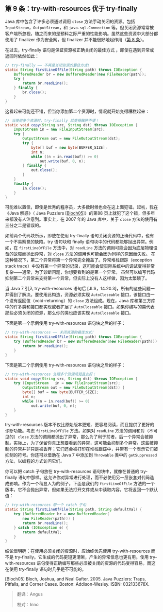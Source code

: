 ## 第 9 条：try-with-resources 优于 try-finally

Java 库中包含了许多必须通过调用 `close` 方法手动关闭的资源。包括 `InputStream`，`OutputStream`，和 `java.sql.Connection` 等。但关闭资源常常被客户端所忽视，随之而来的是预料之际严重的性能影响。虽然这些资源中大部分都使用了 finalizer 作为安全网，但 finalizer 并不能很好地起作用（[第 8 条][item8]）。

在过去，try-finally 语句是保证资源被正确关闭的最佳方式 ，即使在遇到异常或返回时依然如此：

```java
// try-finally —— 不再是关闭资源的最佳方式!
static String firstLineOfFile(String path) throws IOException {
    BufferedReader br = new BufferedReader(new FileReader(path));
    try {
        return br.readLine();
    } finally {
        br.close();
    }
}
```

这看起来可能还不错，但当你添加第二个资源时，情况就开始变得糟糕起来： 

```java
// 当使用多个资源时，try-finally 就变得臃肿不堪！
static void copy(String src, String dst) throws IOException {
    InputStream in = new FileInputStream(src);
    try {
        OutputStream out = new FileOutputStream(dst);
        try {
            byte[] buf = new byte[BUFFER_SIZE];
            int n;
            while ((n = in.read(buf)) >= 0)
                out.write(buf, 0, n);
        } finally {
            out.close();
        }
    }
    finally {
        in.close();
    }
}
```

可能难以置信，即使是优秀的程序员，大多数时候也会在这上面犯错。起初，我在《Java 解惑》（ Java Puzzlers [[Bloch05](#Bloch05)]）的第88 页上就犯了这个错，但多年来都没有人注意到。事实上，在 2007 年的 Java 库中，关于 `close` 方法的使用有三分之二是错误的。


如前两个代码块所示，即使在使用 try-finally 语句关闭资源的正确代码中，也有一个不易察觉的缺陷。try 语句块和 finally 语句块中的代码都能够抛出异常。例如，在 `firstLineOfFile` 方法中，对 `readLine` 方法的调用可能会因为底层物理设备的故障而抛出异常，对 `close` 方法的调用也可能会因为同样的原因而失败。 在这种情况下，第二个异常将第一个异常完全掩盖了。异常堆栈跟踪（exception stack trace）中没有第一个异常的记录，这可能会使实际系统中的调试变得非常复杂——通常，为了诊断问题，你想要看到的是第一个异常。 虽然可以编写代码抑制第二个异常来支持第一个异常，但实际上没有人这样做，因为太繁琐了。

当 Java 7 引入 try-with-resources 语句后 [JLS，14.20.3]，所有的这些问题一并得到了解决。要使用此构造，资源必须实现 `AutoCloseable` 接口，该接口由一个没有返回值（void-returning）的 `close` 方法组成。现在，Java 库和第三方库中的许多类和接口都实现或者扩展了 `AutoCloseable` 接口。如果你编写的类代表那些必须关闭的资源，那么你的类也应该实现 `AutoCloseable` 接口。

下面是第一个示例使用 try-with-resources 语句块之后的样子：

```java
// try-with-resources —— 关闭资源的最佳方式!
static String firstLineOfFile(String path) throws IOException {
    try (BufferedReader br = new BufferedReader(new FileReader(path))) {
        return br.readLine();
    }
}
```

下面是第二个示例使用 try-with-resources 语句块之后的样子：

```java
// try-with-resources 处理多个资源简短且友好！
static void copy(String src, String dst) throws IOException {
    try (InputStream   in = new FileInputStream(src);
        OutputStream out = new FileOutputStream(dst)) {
        byte[] buf = new byte[BUFFER_SIZE];
        int n;
        while ((n = in.read(buf)) >= 0)
            out.write(buf, 0, n);
    }
}
```

try-with-resources 版本不仅比原始版本更短、更容易阅读，而且提供了更好的诊断功能。考虑 `firstLineOfFile` 方法。如果对 `readLine` 方法的调用和对（不可见的）`close` 方法的调用都抛出了异常，那么为了利于前者，后一个异常会被抑制。实际上，为了保留你真正想要看到的异常，这可能会抑制多个异常。这些被抑制的异常并非只是被丢弃；它们还会被打印在堆栈跟踪中，并带有一个表示它们被抑制的符号。你还可以借助在 Java 7 中添加到 `Throwable` 类中的 `getSuppressed ` 方法，以编程的方式访问它们。

你可以把 catch 子句放在 try-with-resources 语句块中，就像在普通的 try-finally 语句中那样。这允许你对异常进行处理，而不必使用另一层嵌套对代码造成影响。作为一个稍显人为的例子，下面是我们的 `firstLineOfFile` 方法的一个版本，它不会抛出异常，但如果无法打开文件或从中读取内容，它将返回一个默认值：

```java
// try-with-resources 带一个 catch 子句
static String firstLineOfFile(String path, String defaultVal) {
    try (BufferedReader br = new BufferedReader(
        new FileReader(path))) {
        return br.readLine();
    } catch (IOException e) {
        return defaultVal;
    }
}
```

结论很明确：在使用必须关闭的资源时，应始终优先使用 try-with-resources 而不是 try-finally。它生成的代码更短更清晰，产生的异常信息也更有用。使用 try-with-resources 语句使得正确编写那些必须被关闭的资源的代码变得容易，而这在使用 try-finally 语句时几乎是不可能的。

<p id="Bloch05">[Bloch05] Bloch, Joshua, and Neal Gafter. 2005. Java Puzzlers: Traps, Pitfalls, and Corner Cases. 
Boston: Addison-Wesley.
ISBN: 032133678X.</p>

[item8]: ./第%208%20条：避免使用%20Finalizer%20和%20Cleaner%20机制.md  "第2章第8条"



>翻译：Angus
>
>校对：Inno